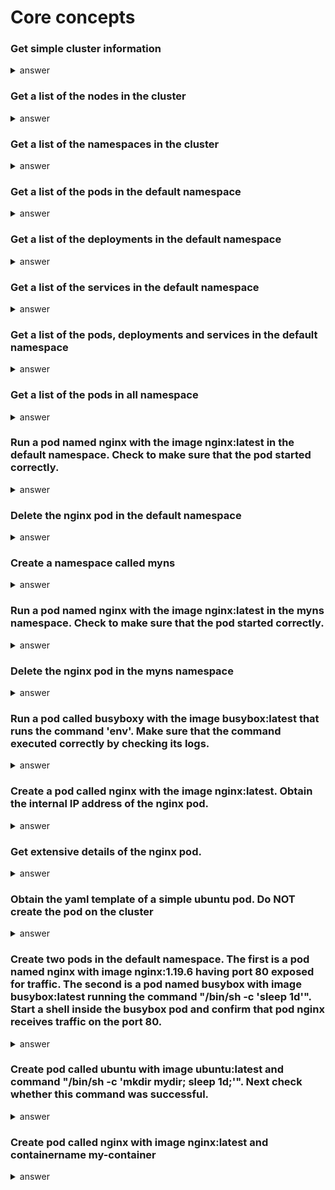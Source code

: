 # Core concepts
### Get simple cluster information
<details>
<summary>answer</summary>
<p>

```
k cluster-info
```

</p>
</details>

### Get a list of the nodes in the cluster
<details>
<summary>answer</summary>
<p>

```
k get nodes
```

</p>
</details>

### Get a list of the namespaces in the cluster
<details>
<summary>answer</summary>
<p>

```
k get ns
```

</p>
</details>

### Get a list of the pods in the default namespace
<details>
<summary>answer</summary>
<p>

```
k get po
```

```
k get pod
```

```
k get pods
```

</p>
</details>

### Get a list of the deployments in the default namespace
<details>
<summary>answer</summary>
<p>

```
k get deploy
```

```
k get deployment
```

</p>
</details>

### Get a list of the services in the default namespace
<details>
<summary>answer</summary>
<p>

```
k get svc
```

```
k get services
```

</p>
</details>

### Get a list of the pods, deployments and services in the default namespace
<details>
<summary>answer</summary>
<p>

```
k get pod,deploy,svc
```

</p>
</details>

### Get a list of the pods in all namespace
<details>
<summary>answer</summary>
<p>

```
k get pod -A
```

```
k get pod --all-namespaces
```

</p>
</details>

### Run a pod named nginx with the image nginx:latest in the default namespace. Check to make sure that the pod started correctly.
<details>
<summary>answer</summary>
<p>

```
k run nginx --image=nginx 
```

```
k get pod --watch
```

</p>
</details>

### Delete the nginx pod in the default namespace
<details>
<summary>answer</summary>
<p>

```
k delete pod nginx
```

</p>
</details>

### Create a namespace called myns
<details>
<summary>answer</summary>
<p>

```
k create ns myns
```

</p>
</details>

### Run a pod named nginx with the image nginx:latest in the myns namespace. Check to make sure that the pod started correctly.
<details>
<summary>answer</summary>
<p>

```
k run nginx --image=nginx -n myns
```

```
k get pod --watch -n myns
```

</p>
</details>

### Delete the nginx pod in the myns namespace
<details>
<summary>answer</summary>
<p>

```
k delete pod nginx -n myns
```

</p>
</details>

### Run a pod called busyboxy with the image busybox:latest that runs the command 'env'. Make sure that the command executed correctly by checking its logs.
<details>
<summary>answer</summary>
<p>

```
k run busybox --image=busybox --command -- env 
```

```
k logs busybox
```

</p>
</details>

### Create a pod called nginx with the image nginx:latest. Obtain the internal IP address of the nginx pod.
<details>
<summary>answer</summary>
<p>

```
k run nginx --image=nginx
```

```
k get pod nginx -o wide 
```

</p>
</details>

### Get extensive details of the nginx pod.
<details>
<summary>answer</summary>
<p>

```
k describe pod nginx
```


</p>
</details>

### Obtain the yaml template of a simple ubuntu pod. Do NOT create the pod on the cluster
<details>
<summary>answer</summary>
<p>

```
k run ubuntu --image=ubuntu --dry-run=client -o yaml 
```
or, with the export do='--dry-run=client -yaml' that I use,

```
k run ubuntu --image=ubuntu $do
```

</p>
</details>

### Create two pods in the default namespace. The first is a pod named nginx with image nginx:1.19.6 having port 80 exposed for traffic. The second is a pod named busybox with image busybox:latest running the command "/bin/sh -c 'sleep 1d'". Start a shell inside the busybox pod and confirm that pod nginx receives traffic on the port 80.
<details>
<summary>answer</summary>
<p>

```
k run nginx --image=nginx:1.19.6 --port 80
```

```
k run busybox --image=busybox --command -- /bin/sh -c 'sleep 1d'
```

Obtain the IP address of the nginx pod.
```
k get pod nginx -o wide 
```
Say that this IP is equal to 10.1.0.17.

```
k exec -it busybox -- wget --spider 10.1.0.17:80
```
We get the following output.
```
Connecting to 10.1.0.17:80 (10.1.0.17:80)
remote file exists
```


</p>
</details>

### Create pod called ubuntu with image ubuntu:latest and command "/bin/sh -c 'mkdir mydir; sleep 1d;'". Next check whether this command was successful.
<details>
<summary>answer</summary>
<p>

```
k run ubuntu --image=ubuntu --command -- /bin/sh -c 'mkdir mydir; sleep 1d;'
```
Start a shell inside the ubuntu pod.

```
k exec -it ubuntu -- sh
```
Then inside the pod check whether creation was successful.
```
terminal ~ ls | grep mydir
mydir
```

</p>
</details>


### Create pod called nginx with image nginx:latest and containername my-container
<details>
<summary>answer</summary>
<p>

```
apiVersion: v1
kind: Pod
metadata:
  labels:
    run: nginx
  name: nginx
spec:
  containers:
  - image: nginx
    name: my-container
```

</p>
</details>